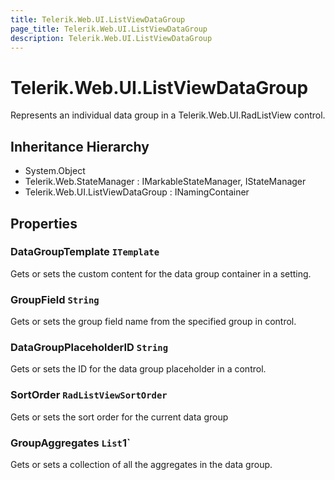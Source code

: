 ```yaml
---
title: Telerik.Web.UI.ListViewDataGroup
page_title: Telerik.Web.UI.ListViewDataGroup
description: Telerik.Web.UI.ListViewDataGroup
---
```


# Telerik.Web.UI.ListViewDataGroup

Represents an individual data group in a Telerik.Web.UI.RadListView control.

## Inheritance Hierarchy

* System.Object
* Telerik.Web.StateManager : IMarkableStateManager, IStateManager
* Telerik.Web.UI.ListViewDataGroup : INamingContainer

## Properties

###  DataGroupTemplate `ITemplate`

Gets or sets the custom content for the data group container in a 
             setting.

###  GroupField `String`

Gets or sets the group field name from the specified group in 
             control.

###  DataGroupPlaceholderID `String`

Gets or sets the ID for the data group placeholder in a 
            control.

###  SortOrder `RadListViewSortOrder`

Gets or sets the sort order for the current data group

###  GroupAggregates `List`1`

Gets or sets a collection of all the aggregates in the data group.

